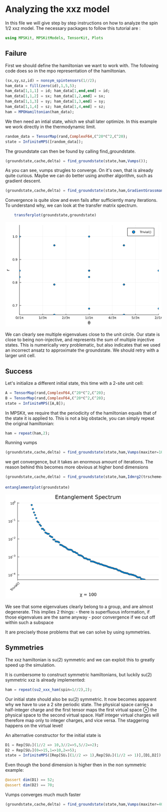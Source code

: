 # Analyzing the xxz model

In this file we will give step by step instructions on how to analyze the spin 1/2 xxz model.
The necessary packages to follow this tutorial are :
```julia
using MPSKit, MPSKitModels, TensorKit, Plots
```

## Failure

First we should define the hamiltonian we want to work with. The following code does so in the mpo representation of the hamiltonian.
```julia
(sx,sy,sz,id) = nonsym_spintensors(1//2);
ham_data = fill(zero(id),1,5,5);
ham_data[1,1,1] = id; ham_data[1,end,end] = id;
ham_data[1,1,2] = sx; ham_data[1,2,end] = sx;
ham_data[1,1,3] = sy; ham_data[1,3,end] = sy;
ham_data[1,1,4] = sz; ham_data[1,4,end] = sz;
ham = MPOHamiltonian(ham_data);
```


We then need an intial state, which we shall later optimize. In this example we work directly in the thermodynamic limit.
```julia
random_data = TensorMap(rand,ComplexF64,ℂ^20*ℂ^2,ℂ^20);
state = InfiniteMPS([random_data]);
```

The groundstate can then be found by calling find_groundstate.
```julia
(groundstate,cache,delta) = find_groundstate(state,ham,Vumps());
```

As you can see, vumps strugles to converge. On it's own, that is already quite curious.
Maybe we can do better using another algorithm, such as gradient descent.
```julia
(groundstate,cache,delta) = find_groundstate(state,ham,GradientGrassmann(maxiter=20));
```
Convergence is quite slow and even fails after sufficiently many iterations. To understand why, we can look at the transfer matrix spectrum.

```julia
    transferplot(groundstate,groundstate)
```

![](xxz_transfer_spectrum.png)

We can clearly see multiple eigenvalues close to the unit circle. Our state is close to being non-injective, and represents the sum of multiple injective states. This is numerically very problematic, but also indicates that we used an incorrect ansatz to approximate the groundstate. We should retry with a larger unit cell.

## Success

Let's initialize a different initial state, this time with a 2-site unit cell:
```julia
A = TensorMap(rand,ComplexF64,ℂ^20*ℂ^2,ℂ^20);
B = TensorMap(rand,ComplexF64,ℂ^20*ℂ^2,ℂ^20);
state = InfiniteMPS([A,B]);
```

In MPSKit, we require that the periodicity of the hamiltonian equals that of the state it is applied to. This is not a big obstacle, you can simply repeat the original hamiltonian:
```julia
ham = repeat(ham,2);
```

Running vumps
```julia
(groundstate,cache,delta) = find_groundstate(state,ham,Vumps(maxiter=100,tol_galerkin=1e-12));
```
we get convergence, but it takes an enormous amount of iterations. The reason behind this becomes more obvious at higher bond dimensions

```julia
(groundstate,cache,delta) = find_groundstate(state,ham,Idmrg2(trscheme=truncdim(100),maxiter=100,tol_galerkin=1e-12));

entanglementplot(groundstate)
```

![](xxz_entanglement_spectrum.png)

We see that some eigenvalues clearly belong to a group, and are almost degenerate. This implies 2 things:
    - there is superfluous information, if those eigenvalues are the same anyway
    - poor convergence if we cut off within such a subspace

It are precisely those problems that we can solve by using symmetries.

## Symmetries

The xxz hamiltonian is su(2) symmetric and we can exploit this to greatly speed up the simulation.

It is cumbersome to construct symmetric hamiltonians, but luckily su(2) symmetric xxz is already implemented:
```julia
ham = repeat(su2_xxx_ham(spin=1//2),2);
```
Our initial state should also be su(2) symmetric. It now becomes apparent why we have to use a 2 site periodic state. The physical space carries a half-integer charge and the first tensor maps the first virtual space ⊗ the physical space to the second virtual space. Half integer virtual charges will therefore map only to integer charges, and vice versa. The staggering happens on the virtual level!

An alternative constructor for the initial state is
```julia
D1 = Rep[SU₂](1//2 => 10,3//2=>5,5//2=>2);
D2 = Rep[SU₂](0=>15,1=>10,2=>5);
state = InfiniteMPS([Rep[SU₂](1//2 => 1),Rep[SU₂](1//2 => 1)],[D1,D2])
```

Even though the bond dimension is higher then in the non symmetric example:
```julia
@assert dim(D1) == 52;
@assert dim(D2) == 70;
```

Vumps converges much much faster
```julia
(groundstate,cache,delta) = find_groundstate(state,ham,Vumps(maxiter=400,tol_galerkin=1e-12));
```
